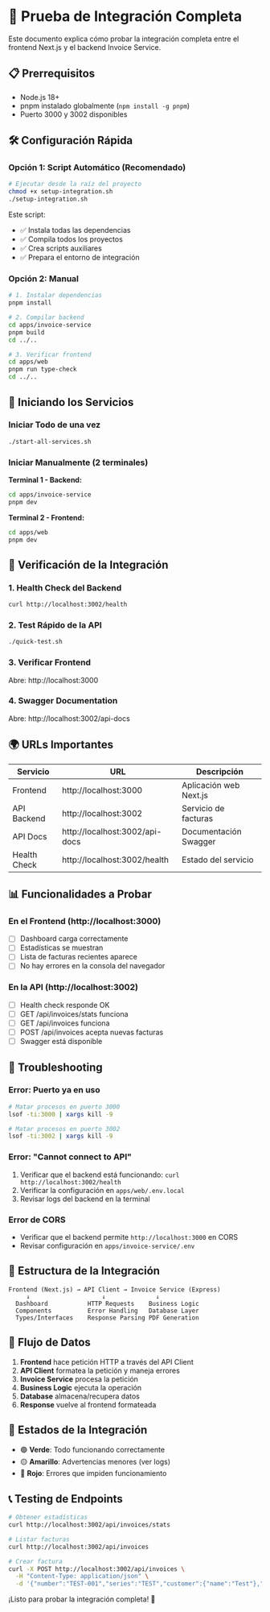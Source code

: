 # 🚀 Prueba de Integración Completa

Este documento explica cómo probar la integración completa entre el frontend Next.js y el backend Invoice Service.

## 📋 Prerrequisitos

- Node.js 18+
- pnpm instalado globalmente (`npm install -g pnpm`)
- Puerto 3000 y 3002 disponibles

## 🛠️ Configuración Rápida

### Opción 1: Script Automático (Recomendado)

```bash
# Ejecutar desde la raíz del proyecto
chmod +x setup-integration.sh
./setup-integration.sh
```

Este script:

- ✅ Instala todas las dependencias
- ✅ Compila todos los proyectos
- ✅ Crea scripts auxiliares
- ✅ Prepara el entorno de integración

### Opción 2: Manual

```bash
# 1. Instalar dependencias
pnpm install

# 2. Compilar backend
cd apps/invoice-service
pnpm build
cd ../..

# 3. Verificar frontend
cd apps/web
pnpm run type-check
cd ../..
```

## 🚀 Iniciando los Servicios

### Iniciar Todo de una vez

```bash
./start-all-services.sh
```

### Iniciar Manualmente (2 terminales)

**Terminal 1 - Backend:**

```bash
cd apps/invoice-service
pnpm dev
```

**Terminal 2 - Frontend:**

```bash
cd apps/web
pnpm dev
```

## 🧪 Verificación de la Integración

### 1. Health Check del Backend

```bash
curl http://localhost:3002/health
```

### 2. Test Rápido de la API

```bash
./quick-test.sh
```

### 3. Verificar Frontend

Abre: http://localhost:3000

### 4. Swagger Documentation

Abre: http://localhost:3002/api-docs

## 🌍 URLs Importantes

| Servicio     | URL                            | Descripción            |
| ------------ | ------------------------------ | ---------------------- |
| Frontend     | http://localhost:3000          | Aplicación web Next.js |
| API Backend  | http://localhost:3002          | Servicio de facturas   |
| API Docs     | http://localhost:3002/api-docs | Documentación Swagger  |
| Health Check | http://localhost:3002/health   | Estado del servicio    |

## 📊 Funcionalidades a Probar

### En el Frontend (http://localhost:3000)

- [ ] Dashboard carga correctamente
- [ ] Estadísticas se muestran
- [ ] Lista de facturas recientes aparece
- [ ] No hay errores en la consola del navegador

### En la API (http://localhost:3002)

- [ ] Health check responde OK
- [ ] GET /api/invoices/stats funciona
- [ ] GET /api/invoices funciona
- [ ] POST /api/invoices acepta nuevas facturas
- [ ] Swagger está disponible

## 🔧 Troubleshooting

### Error: Puerto ya en uso

```bash
# Matar procesos en puerto 3000
lsof -ti:3000 | xargs kill -9

# Matar procesos en puerto 3002
lsof -ti:3002 | xargs kill -9
```

### Error: "Cannot connect to API"

1. Verificar que el backend está funcionando: `curl http://localhost:3002/health`
2. Verificar la configuración en `apps/web/.env.local`
3. Revisar logs del backend en la terminal

### Error de CORS

- Verificar que el backend permite `http://localhost:3000` en CORS
- Revisar configuración en `apps/invoice-service/.env`

## 📝 Estructura de la Integración

```
Frontend (Next.js) → API Client → Invoice Service (Express)
     ↓                    ↓              ↓
  Dashboard           HTTP Requests    Business Logic
  Components          Error Handling   Database Layer
  Types/Interfaces    Response Parsing PDF Generation
```

## 🎯 Flujo de Datos

1. **Frontend** hace petición HTTP a través del API Client
2. **API Client** formatea la petición y maneja errores
3. **Invoice Service** procesa la petición
4. **Business Logic** ejecuta la operación
5. **Database** almacena/recupera datos
6. **Response** vuelve al frontend formateada

## 🚦 Estados de la Integración

- 🟢 **Verde**: Todo funcionando correctamente
- 🟡 **Amarillo**: Advertencias menores (ver logs)
- 🔴 **Rojo**: Errores que impiden funcionamiento

## 📞 Testing de Endpoints

```bash
# Obtener estadísticas
curl http://localhost:3002/api/invoices/stats

# Listar facturas
curl http://localhost:3002/api/invoices

# Crear factura
curl -X POST http://localhost:3002/api/invoices \
  -H "Content-Type: application/json" \
  -d '{"number":"TEST-001","series":"TEST","customer":{"name":"Test"},"items":[],"total":100}'
```

¡Listo para probar la integración completa! 🎉
